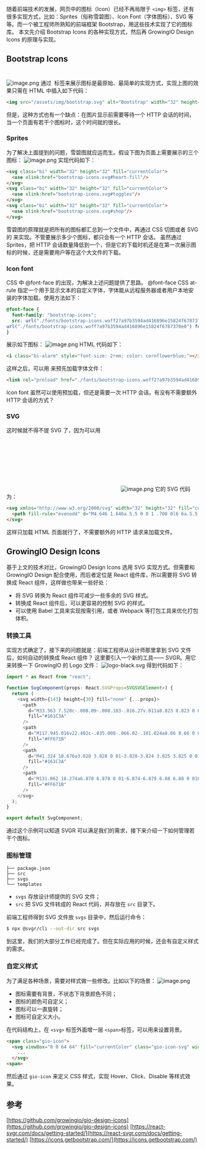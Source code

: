 随着前端技术的发展，网页中的图标（Icon）已经不再局限于 `<img>` 标签，还有很多实现方式，比如：Sprites（俗称雪碧图）、Icon Font（字体图标）、SVG 等等。而一个被工程师所熟知的前端框架 Bootstrap，用这些技术实现了它的图标库。
本文先介绍 Bootstrap Icons 的各种实现方式，然后再 GrowingIO Design Icons 的原理与实现。
## Bootstrap Icons
### <img>
![image.png](https://cdn.nlark.com/yuque/0/2021/png/86170/1635865563149-8952cf6c-f345-492c-b0c7-e2586cea0c11.png#clientId=u49d6db4e-013b-4&from=paste&height=85&id=u374d6749&margin=%5Bobject%20Object%5D&name=image.png&originHeight=170&originWidth=1486&originalType=binary&ratio=1&size=9865&status=done&style=none&taskId=ue0ca76d9-a8a5-4ace-b2e5-5e41b78826a&width=743)
通过 <img> 标签来展示图标是最原始、最简单的实现方式，实现上图的效果只需在 HTML 中插入如下代码：
```html
<img src="/assets/img/bootstrap.svg" alt="Bootstrap" width="32" height="32">
```
但是，这种方式也有一个缺点：在图片显示前需要等待一个 HTTP 会话的时间，当一个页面有若干个图标时，这个时间就的很长。
### Sprites
为了解决上面提到的问题，雪碧图就应运而生。假设下图为页面上需要展示的三个图标：
![image.png](https://cdn.nlark.com/yuque/0/2021/png/86170/1635865683896-b66df463-5d5f-4512-8e5c-764fa957a9e5.png#clientId=u49d6db4e-013b-4&from=paste&height=86&id=mdvXM&margin=%5Bobject%20Object%5D&name=image.png&originHeight=172&originWidth=1486&originalType=binary&ratio=1&size=22835&status=done&style=none&taskId=u3e957f90-64af-4aff-8728-c381b9f51e9&width=743)
实现代码如下：
```html
<svg class="bi" width="32" height="32" fill="currentColor">
  <use xlink:href="bootstrap-icons.svg#heart-fill"/>
</svg>
<svg class="bi" width="32" height="32" fill="currentColor">
  <use xlink:href="bootstrap-icons.svg#toggles"/>
</svg>
<svg class="bi" width="32" height="32" fill="currentColor">
  <use xlink:href="bootstrap-icons.svg#shop"/>
</svg>
```
雪碧图的原理就是把所有的图标都汇总到一个文件中，再通过 CSS 切图或者 SVG 的 <symbol> 来实现。不管要展示多少个图标，都只会有一个 HTTP 会话。
虽然通过 Sprites，把 HTTP 会话数量降低到一个，但是它的下载时机还是在第一次展示图标的时候，还是需要用户等在这个大文件的下载。
### Icon font
CSS 中 @font-face 的出现，为解决上述问题提供了思路。
@font-face CSS at-rule 指定一个用于显示文本的自定义字体，字体能从远程服务器或者用户本地安装的字体加载。使用方法如下：
```css
@font-face {
  font-family: "bootstrap-icons";
  src: url("./fonts/bootstrap-icons.woff2?a97b3594ad416896e15824f6787370e0") format("woff2"),
url("./fonts/bootstrap-icons.woff?a97b3594ad416896e15824f6787370e0") format("woff");
}
```
展示如下图标：
![image.png](https://cdn.nlark.com/yuque/0/2021/png/86170/1635865591934-0b5fa98f-6ecf-4147-be58-1ba2d39f2208.png#clientId=u49d6db4e-013b-4&from=paste&height=101&id=ub5d02029&margin=%5Bobject%20Object%5D&name=image.png&originHeight=202&originWidth=1488&originalType=binary&ratio=1&size=19718&status=done&style=none&taskId=u12c74271-de24-4c88-8dcb-86068fbcd62&width=744)
HTML 代码如下：
```html
<i class="bi-alarm" style="font-size: 2rem; color: cornflowerblue;"></i>
```
这样之后，可以用 <link> 来预先加载字体文件：
```html
<link rel="preload" href="./fonts/bootstrap-icons.woff2?a97b3594ad416896e15824f6787370e0" as="font" type="font/woff2">
```
Icon font 虽然可以使用预加载，但还是需要一次 HTTP 会话。有没有不需要额外 HTTP 会话的方式？
### SVG
这时候就不得不提 SVG 了，因为可以用 <svg> 标签把 SVG 的定义嵌入到 HTML 代码中。比如下面的图标：
![image.png](https://cdn.nlark.com/yuque/0/2021/png/86170/1635865628771-a002001e-eaa8-46df-8ca5-0f14f7282260.png#clientId=u49d6db4e-013b-4&from=paste&height=89&id=udc1f412a&margin=%5Bobject%20Object%5D&name=image.png&originHeight=178&originWidth=1498&originalType=binary&ratio=1&size=9451&status=done&style=none&taskId=u1ec8788a-6222-40e1-9354-832d68dfdd1&width=749)
它的 SVG 代码为：
```html
<svg xmlns="http://www.w3.org/2000/svg" width="32" height="32" fill="currentColor" class="bi bi-chevron-right" viewBox="0 0 16 16">
  <path fill-rule="evenodd" d="M4.646 1.646a.5.5 0 0 1 .708 0l6 6a.5.5 0 0 1 0 .708l-6 6a.5.5 0 0 1-.708-.708L10.293 8 4.646 2.354a.5.5 0 0 1 0-.708z"/>
</svg>
```
这样只加载 HTML 页面就行了，不需要额外的 HTTP 请求来加载文件。
## GrowingIO Design Icons
基于上文的技术对比，GrowingIO Design Icons 选用  SVG 实现方式。但需要和 GrowingIO Design 配合使用，而后者定位是 React 组件库，所以需要将 SVG 转换成 React 组件，这样做也带来一些好处：

- 将 SVG 转换为 React 组件可减少一些多余的 SVG 样式。
- 转换成 React 组件后，可以更容易的控制 SVG 的样式。
- 可以使用 Babel 工具来实现按需引用，或者 Webpack 等打包工具来优化打包体积。
### 转换工具
实现方式确定了，接下来的问题就是：前端工程师从设计师那里拿到 SVG 文件后，如何自动的转换成 React 组件？
这里要引入一个新的工具—— SVGR。用它来转换一下 GrowingIO 的 Logo 文件：
![logo-black.svg](https://cdn.nlark.com/yuque/0/2021/svg/86170/1636461749920-b692fd27-67ed-4b84-830c-ebdb8c7c6690.svg#clientId=ube7b60be-f69d-4&from=ui&height=84&id=u2e50646c&margin=%5Bobject%20Object%5D&name=logo-black.svg&originHeight=30&originWidth=143&originalType=binary&ratio=1&size=6636&status=done&style=none&taskId=u1fbc5c99-6f88-4daa-91e0-10f4a066207&width=400)
得到代码如下：
```typescript
import * as React from "react";

function SvgComponent(props: React.SVGProps<SVGSVGElement>) {
  return (
    <svg width={143} height={30} fill="none" {...props}>
      <path
        d="M33.563 7.528c-.008.09-.008.183-.016.27v.011a8.823 8.823 0 01-.98 3.57c-.415.04-1.294.133-1.606.29-.406.183-.77.449-1.082.788-.32.356-.563.77-.742 1.22-.168.456-.258.949-.258 1.452v7.391c-.508.125-1.031.2-1.574.23a9.886 9.886 0 01-.344.008h-.383a9.042 9.042 0 01-1.5-.152V8.141a8.925 8.925 0 013.645-1.191h.156V8.39s1.61-.945 3.941-.91c.14.004.285.008.438.02.101.003.203.015.304.027zM77.012 1.684v3.043c-.028 0-.059.004-.09.004a9.055 9.055 0 00-3.727 1.086V2.762a8.955 8.955 0 013.707-1.074c.035-.004.075-.004.11-.004zM77.012 6.961v15.485c-.035.011-.075.015-.11.027a8.71 8.71 0 01-1.87.196 8.262 8.262 0 01-1.825-.192L73.195 8.09a8.989 8.989 0 013.817-1.129zM94.27 13.247v9.242a8.98 8.98 0 01-1.817.18 8.967 8.967 0 01-1.988-.22v-7.417c0-.055 0-.102-.012-.153a4.151 4.151 0 00-.262-1.316 3.672 3.672 0 00-.734-1.207 3.35 3.35 0 00-1.078-.797 2.991 2.991 0 00-2.586-.027c-.012.011-.04.015-.059.027a3.545 3.545 0 00-1.082.797 3.953 3.953 0 00-.734 1.207 4.258 4.258 0 00-.262 1.469v7.441a8.915 8.915 0 01-1.87.196c-.665 0-1.313-.07-1.934-.212V8.047c1.87-1.152 3.379-1.117 3.804-1.066v1.777a6.839 6.839 0 012.082-1.09 6.92 6.92 0 011.403-.285c.191-.011.386-.023.593-.023.168 0 .329.004.489.02a6.712 6.712 0 012.242.558c1.914.863 3.687 2.809 3.804 5.309zM71.832 7.368l-2.707 7.734-2.617 7.453-.047.137c-.04.008-.074.012-.113.02-.633.12-1.27.18-1.918.18-.192 0-.383-.005-.57-.02a7.926 7.926 0 01-1.297-.18l-.672-2.32-1.028-3.555-.707-2.445-.43 1.488-1.566 5.375-.406 1.39c-.309.067-.613.11-.922.141a10.124 10.124 0 01-2.945-.113l-.043-.11-2.57-7.707-2.497-7.476a8.872 8.872 0 011.95-.211c.722 0 1.418.086 2.093.246l.813 2.582 2.156 6.828 1.688-6.61.722-2.827a8.946 8.946 0 011.98-.22c.665 0 1.31.071 1.93.212l.782 3.078 1.605 6.367 2.242-6.812.844-2.559a8.978 8.978 0 012.254-.285 9.06 9.06 0 011.996.219z"
        fill="#161C3A"
      />
      <path
        d="M117.945.016v22.402c-.035.008-.066.02-.101.024a8.66 8.66 0 01-1.867.2 8.3 8.3 0 01-1.832-.196V1.122c1.835-1.157 3.328-1.157 3.8-1.106z"
        fill="#FF671B"
      />
      <path
        d="M41.324 18.676a3.828 3.828 0 01-3.828-3.824 3.825 3.825 0 017.648 0c0 2.11-1.71 3.824-3.82 3.824zm0-11.687a7.866 7.866 0 100 15.73c4.34 0 7.86-3.523 7.86-7.867a7.861 7.861 0 00-7.86-7.863zM23.7 11.551c0 5.106-3.512 9.426-8.34 10.86a12.23 12.23 0 01-3.512.508C5.305 22.919 0 17.829 0 11.55c0-.144.004-.293.012-.437C.246 5.04 5.457.188 11.848.188c2.75 0 5.277.895 7.28 2.402l.032-.03c.414.304.809.636 1.18.995a8.976 8.976 0 01-4.445 1.988l.015-.011a7.618 7.618 0 00-4.062-1.153c-3.977 0-7.23 2.973-7.47 6.735a8.166 8.166 0 00-.01.437c0 3.969 3.347 7.184 7.48 7.184.351 0 .695-.027 1.03-.066 2.43-.325 4.49-1.766 5.587-3.762h-6.043a8.917 8.917 0 011.234-3.793h10.031c.004.144.012.293.012.437zM102.98 19.172a3.66 3.66 0 01-3.664-3.66 3.66 3.66 0 013.664-3.656 3.656 3.656 0 013.657 3.656 3.657 3.657 0 01-3.657 3.66zm4.141-11.082v.77a7.686 7.686 0 10.012 13.203v.879c.008.023.008.055.008.082 0 .039 0 .078-.008.113a3.272 3.272 0 01-2.406 3.043 3.25 3.25 0 01-3.036-.695c-.003.004-.003.004-.003 0a9.122 9.122 0 00-.461-.012c-.164 0-.321.004-.481.016-.035 0-.074 0-.113.004a8.748 8.748 0 00-2.727.617 6.882 6.882 0 006.141 3.758 6.867 6.867 0 003.996-1.274 6.903 6.903 0 002.871-4.949c.016-.164.024-.324.024-.492V6.958a8.997 8.997 0 00-3.817 1.132z"
        fill="#161C3A"
      />
      <path
        d="M131.062 18.274a6.878 6.878 0 01-6.874-6.879 6.88 6.88 0 016.874-6.879 6.883 6.883 0 016.883 6.879 6.88 6.88 0 01-6.883 6.879zm0-18.125c-6.207 0-11.246 5.031-11.246 11.246 0 6.211 5.039 11.25 11.246 11.25 6.215 0 11.254-5.039 11.254-11.25 0-6.215-5.039-11.246-11.254-11.246z"
        fill="#FF671B"
      />
    </svg>
  );
}

export default SvgComponent;
```
通过这个示例可以知道 SVGR 可以满足我们的需求，接下来介绍一下如何管理若干个图标。
### 图标管理
```
├── package.json
├── src
├── svgs
└── templates
```

- `svgs` 存放设计师提供的 SVG 文件；
- `src` 把 SVG 文件转成的 React 代码，并存放在 `src` 目录下。

前端工程师得到 SVG 文件放 `svgs` 目录中，然后运行命令：
```bash
$ npx @svgr/cli --out-dir src svgs
```
到这里，我们的大部分工作已经完成了。但在实际应用的时候，还会有自定义样式的需求。
### 自定义样式
为了满足各种场景，需要对样式做一些修改。比如以下的场景：
![image.png](https://cdn.nlark.com/yuque/0/2020/png/86170/1598529191385-e5197684-2561-4c31-94d9-aa2064d50451.png#height=180&id=XavkQ&margin=%5Bobject%20Object%5D&name=image.png&originHeight=360&originWidth=1326&originalType=binary&ratio=1&size=106286&status=done&style=none&width=663)

- 图标需要有背景，不状态下背景颜色不同；
- 图标的颜色可自定义；
- 图标可以一直旋转；
- 图标可自定义大小。

在代码结构上，在 `<svg>` 标签外面增一层 `<span>`标签，可以用来设置背景。
```html
<span class="gio-icon">
  <svg viewBox="0 0 64 64" fill="currentColor" class="gio-icon-svg" width="1rem" height="1rem">
    ...
  </svg>
<span>
```
然后通过 `gio-icon` 来定义 CSS 样式，实现 Hover、Click、Disable 等样式效果。
## 参考
[https://github.com/growingio/gio-design-icons](https://github.com/growingio/gio-design-icons)
[https://react-svgr.com/docs/getting-started/](https://react-svgr.com/docs/getting-started/)
[https://icons.getbootstrap.com/](https://icons.getbootstrap.com/)
